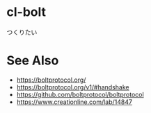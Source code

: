 # cl-bolt
つくりたい

# See Also

- https://boltprotocol.org/
- https://boltprotocol.org/v1/#handshake
- https://github.com/boltprotocol/boltprotocol
- https://www.creationline.com/lab/14847
